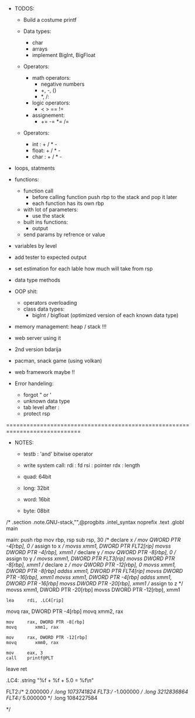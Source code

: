 - TODOS:
    - Build a costume printf
    - Data types:
        - char
        - arrays
        - implement BigInt, BigFloat

    - Operators:
        - math operators:
            - negative numbers
            + +, -, ()
            - *, /:
        - logic operators:
            - < > == !=
        - assignement:
            - += -= *= /=
    
    - Operators:
        - int  : + / * -
        - float: + / * -
        - char : + / * -


















- loops, statments

- functions:
    - function call
        - before calling function push rbp to the stack and pop it later
        - each function has its own rbp
    - with lot of parameters:
        - use the stack
    - built ins functions:
        - output
    - send params by refrence or value
- variables by level
- add tester to expected output
- set estimation for each lable how much will take from rsp
- data type methods
- OOP shit:
    - operators overloading
    - class data types: 
        - bigInt / bigfloat (optimized version of each known data type)
- memory management:
    heap / stack !!!
- web server using it
- 2nd version bdarija
- pacman, snack game (using volkan)
- web framework maybe !!

- Error handeling:
    - forgot " or '
    - unknown data type
    - tab level after :
    - protect rsp

============================================================================
- NOTES:
    + testb : 'and' bitwise operator
    + write system call:
        rdi : fd
        rsi : pointer
        rdx : length

    + quad: 64bit
    + long: 32bit
    + word: 16bit
    + byte: 08bit


/*
.section	.note.GNU-stack,"",@progbits
.intel_syntax noprefix
.text
.globl	main

main:
   push    rbp
   mov     rbp, rsp
   sub     rsp, 30
   /* declare x */
   mov     QWORD PTR -4[rbp], 0
   /* assign to x */
   movss   xmm1, DWORD PTR FLT2[rip]
   movss   DWORD PTR -4[rbp], xmm1
   /* declare y */
   mov     QWORD PTR -8[rbp], 0
   /* assign to y */
   movss   xmm1, DWORD PTR FLT3[rip]
   movss   DWORD PTR -8[rbp], xmm1
   /* declare z */
   mov     QWORD PTR -12[rbp], 0
   movss   xmm1, DWORD PTR -8[rbp]
   addss   xmm1, DWORD PTR FLT4[rip]
   movss   DWORD PTR -16[rbp], xmm1
   movss   xmm1, DWORD PTR -4[rbp]
   addss   xmm1, DWORD PTR -16[rbp]
   movss   DWORD PTR -20[rbp], xmm1
   /* assign to z */
   movss   xmm1, DWORD PTR -20[rbp]
   movss   DWORD PTR -12[rbp], xmm1

	lea		rdi, .LC4[rip]

   movq		rax, DWORD PTR -4[rbp]
	movq	   xmm2, rax
	
	mov		rax, DWORD PTR -8[rbp]
	movq	   xmm1, rax
	
	mov		rax, DWORD PTR -12[rbp]
	movq	   xmm0, rax

	mov		eax, 3
	call	printf@PLT

   leave
   ret

.LC4:
	.string	"%f + %f + 5.0 = %f\n"

FLT2:/* 2.000000 */
   .long  1073741824
FLT3:/* -1.000000 */
   .long  3212836864
FLT4:/* 5.000000 */
   .long  1084227584

*/